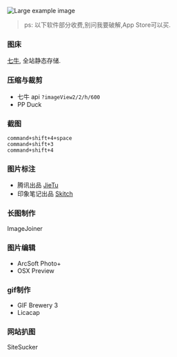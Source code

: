 
![Large example image](http://placehold.it/800x400 "Large example image")
> ps: 以下软件部分收费,别问我要破解,App Store可以买. 

### 图床
[七牛](http://www.qiniu.com), 全站静态存储. 

### 压缩与裁剪
- 七牛 api `?imageView2/2/h/600`
- PP Duck 

### 截图
```
command+shift+4+space
command+shift+3
command+shift+4
``` 

### 图片标注
- 腾讯出品 [JieTu](https://itunes.apple.com/cn/app/jie-tu-jietu/id1059334054?l=en&mt=12)
- 印象笔记出品 [Skitch](http://skitch.com) 

### 长图制作
ImageJoiner 

### 图片编辑
- ArcSoft Photo+
- OSX Preview 

### gif制作
- GIF Brewery 3
- Licacap 

### 网站扒图
SiteSucker


